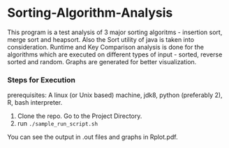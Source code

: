 # Sorting-Algorithm-Analysis

This program is a test analysis of 3 major sorting algoritms - insertion sort, merge sort and heapsort. Also the Sort utility of java is taken into consideration. Runtime and Key Comparison analysis is done for the algorithms which are executed on different types of input - sorted, reverse sorted and random. Graphs are generated for better visualization.
### Steps for Execution
prerequisites: A linux (or Unix based) machine, jdk8, python (preferably 2), R, bash interpreter.  
1. Clone the repo. Go to the Project Directory.  
2. run ```./sample_run_script.sh```  

You can see the output in .out files and graphs in Rplot.pdf. 
